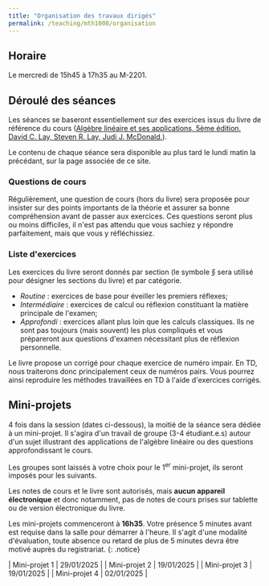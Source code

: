 ```yaml
---
title: "Organisation des travaux dirigés"
permalink: /teaching/mth1008/organisation
---
```


## Horaire

Le mercredi de 15h45 à 17h35 au M-2201.

## Déroulé des séances

Les séances se baseront essentiellement sur des exercices issus du livre de référence du cours ([Algèbre linéaire et ses applications, 5ème édition. David C. Lay, Steven R. Lay, Judi J. McDonald.](https://www.erpi.com/en/bundle-algebre-lineaire-lay-lay-20771-9782761376525.html)).

Le contenu de chaque séance sera disponible au plus tard le lundi matin la précédant, sur la page associée de ce site.

### Questions de cours

Régulièrement, une question de cours (hors du livre) sera proposée pour insister sur des points importants de la théorie et assurer sa bonne compréhension avant de passer aux exercices. Ces questions seront plus ou moins difficiles, il n'est pas attendu que vous sachiez y répondre parfaitement, mais que vous y réfléchissiez.

### Liste d'exercices

Les exercices du livre seront donnés par section (le symbole *§* sera utilisé pour désigner les sections du livre) et par catégorie.
- *Routine* : exercices de base pour éveiller les premiers réflexes;
- *Intermédiaire* : exercices de calcul ou réflexion constituant la matière principale de l'examen;
- *Approfondi* : exercices allant plus loin que les calculs classiques. Ils ne sont pas toujours (mais souvent) les plus compliqués et vous prépareront aux questions d'examen nécessitant plus de réflexion personnelle.

Le livre propose un corrigé pour chaque exercice de numéro impair. En TD, nous traiterons donc principalement ceux de numéros pairs. Vous pourrez ainsi reproduire les méthodes travaillées en TD à l'aide d'exercices corrigés.

## Mini-projets

4 fois dans la session (dates ci-dessous), la moitié de la séance sera dédiée à un mini-projet. Il s'agira d'un travail de groupe (3-4 étudiant.e.s) autour d'un sujet illustrant des applications de l'algèbre linéaire ou des questions approfondissant le cours.

Les groupes sont laissés à votre choix pour le 1<sup>er</sup> mini-projet, ils seront imposés pour les suivants.

Les notes de cours et le livre sont autorisés, mais **aucun appareil électronique** et donc notamment, pas de notes de cours prises sur tablette ou de version électronique du livre.

Les mini-projets commenceront à **16h35**. Votre présence 5 minutes avant est requise dans la salle pour démarrer à l'heure. Il s'agit d'une modalité d'évaluation, toute absence ou retard de plus de 5 minutes devra être motivé auprès du registrariat.
{: .notice}

| Mini-projet 1 | 29/01/2025 |
| Mini-projet 2 | 19/01/2025 |
| Mini-projet 3 | 19/01/2025 |
| Mini-projet 4 | 02/01/2025 |
